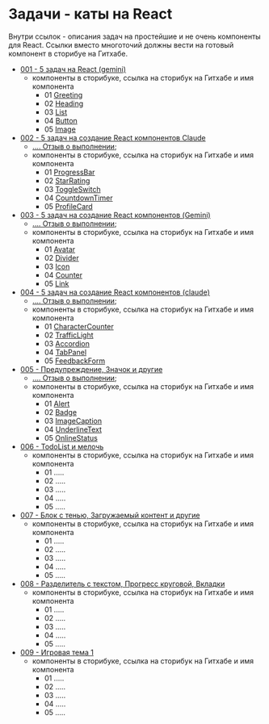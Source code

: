 # Задачи - каты на React

Внутри ссылок - описания задач на простейшие и не очень компоненты для React. Ссылки вместо многоточий должны вести на готовый компонент в сторибуе на Гитхабе.

- [001 - 5 задач на React (gemini)](001_katas/readme.md)
  - компоненты в сторибуке, ссылка на сторибук на Гитхабе и имя компонента
    - 01 [Greeting](https://kvisaz.github.io/react-game-components/storybook/index.html?path=/story/components-001-28-08-2024-react-katas-greeting--default-story)
    - 02 [Heading](https://kvisaz.github.io/react-game-components/storybook/index.html?path=/story/components-001-28-08-2024-react-katas-heading--default-story)
    - 03 [List](https://kvisaz.github.io/react-game-components/storybook/index.html?path=/story/components-001-28-08-2024-react-katas-list--default-story)
    - 04 [Button](https://kvisaz.github.io/react-game-components/storybook/index.html?path=/story/components-001-28-08-2024-react-katas-button--default-story)
    - 05 [Image](https://kvisaz.github.io/react-game-components/storybook/index.html?path=/story/components-001-28-08-2024-react-katas-image--default-story)
- [002 - 5 задач на создание React компонентов Claude](002_katas/readme.md)
  - [.... Отзыв о выполнении](002_katas/report.md);
  - компоненты в сторибуке, ссылка на сторибук на Гитхабе и имя компонента
    - 01 [ProgressBar](https://kvisaz.github.io/react-game-components/storybook/index.html?path=/story/components-002-29-08-2024-react-katas-progressbar--default)
    - 02 [StarRating](https://kvisaz.github.io/react-game-components/storybook/?path=/story/components-002-29-08-2024-react-katas-starrating--default)
    - 03 [ToggleSwitch](https://kvisaz.github.io/react-game-components/storybook/index.html?path=/story/components-002-29-08-2024-react-katas-toggleswitch--default)
    - 04 [CountdownTimer](https://kvisaz.github.io/react-game-components/storybook/index.html?path=/story/components-002-29-08-2024-react-katas-countdowntimer--default)
    - 05 [ProfileCard](https://kvisaz.github.io/react-game-components/storybook/index.html?path=/story/components-002-29-08-2024-react-katas-profilecard--default)
- [003 - 5 задач на создание React компонентов (Gemini)](003_katas/readme.md)
  - [.... Отзыв о выполнении](003_katas/report.md);
  - компоненты в сторибуке, ссылка на сторибук на Гитхабе и имя компонента
    - 01 [Avatar](https://kvisaz.github.io/react-game-components/storybook/index.html?path=/story/components-003-31-08-2024-react-katas-avatar--default)
    - 02 [Divider](https://kvisaz.github.io/react-game-components/storybook/index.html?path=/story/components-003-31-08-2024-react-katas-divider--default)
    - 03 [Icon](https://kvisaz.github.io/react-game-components/storybook/index.html?path=/story/components-003-31-08-2024-react-katas-icon--default)
    - 04 [Counter](https://kvisaz.github.io/react-game-components/storybook/index.html?path=/story/components-003-31-08-2024-react-katas-counter--default)
    - 05 [Link](https://kvisaz.github.io/react-game-components/storybook/index.html?path=/story/components-003-31-08-2024-react-katas-link--default)
- [004 - 5 задач на создание React компонентов (claude)](004_katas/readme.md)
  - [.... Отзыв о выполнении](004_katas/report.md);
  - компоненты в сторибуке, ссылка на сторибук на Гитхабе и имя компонента
    - 01 [CharacterCounter](https://kvisaz.github.io/react-game-components/storybook/?path=/story/components-004-03-09-2024-react-katas-charactercounter--default)
    - 02 [TrafficLight](https://kvisaz.github.io/react-game-components/storybook/?path=/story/components-004-03-09-2024-react-katas-trafficlight--default)
    - 03 [Accordion](https://kvisaz.github.io/react-game-components/storybook/?path=/story/components-004-03-09-2024-react-katas-accordion--default)
    - 04 [TabPanel](https://kvisaz.github.io/react-game-components/storybook/index.html?path=/story/components-004-03-09-2024-react-katas-tabpanel--default)
    - 05 [FeedbackForm](https://kvisaz.github.io/react-game-components/storybook/index.html?path=/story/components-004-03-09-2024-react-katas-feedbackform--default)
- [005 - Предупреждение, Значок и другие](005_katas/readme.md)
  - [.... Отзыв о выполнении](005_katas/report.md);
  - компоненты в сторибуке, ссылка на сторибук на Гитхабе и имя компонента
    - 01 [Alert](https://kvisaz.github.io/react-game-components/storybook/index.html?path=/story/components-005-10-09-2024-react-katas-alert--default)
    - 02 [Badge](https://kvisaz.github.io/react-game-components/storybook/index.html?path=/story/components-005-10-09-2024-react-katas-badge--default)
    - 03 [ImageCaption](https://kvisaz.github.io/react-game-components/storybook/index.html?path=/story/components-005-10-09-2024-react-katas-imagecaption--default)
    - 04 [UnderlineText](https://kvisaz.github.io/react-game-components/storybook/index.html?path=/story/components-005-10-09-2024-react-katas-underlinetext--default)
    - 05 [OnlineStatus](https://kvisaz.github.io/react-game-components/storybook/index.html?path=/story/components-005-10-09-2024-react-katas-onlinestatus--default)
- [006 - TodoList и мелочь](006_katas/readme.md)
  - компоненты в сторибуке, ссылка на сторибук на Гитхабе и имя компонента
    - 01 .....
    - 02 .....
    - 03 .....
    - 04 .....
    - 05 .....
- [007 - Блок с тенью, Загружаемый контент и другие](007_katas/readme.md)
  - компоненты в сторибуке, ссылка на сторибук на Гитхабе и имя компонента
    - 01 .....
    - 02 .....
    - 03 .....
    - 04 .....
    - 05 .....
- [008 - Разделитель с текстом, Прогресс круговой, Вкладки](008_katas/readme.md)
  - компоненты в сторибуке, ссылка на сторибук на Гитхабе и имя компонента
    - 01 .....
    - 02 .....
    - 03 .....
    - 04 .....
    - 05 .....
- [009 - Игровая тема 1](009_katas/readme.md)
  - компоненты в сторибуке, ссылка на сторибук на Гитхабе и имя компонента
    - 01 .....
    - 02 .....
    - 03 .....
    - 04 .....
    - 05 .....
